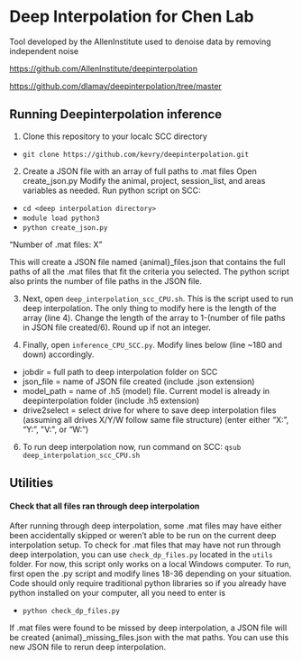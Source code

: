 # Deep Interpolation for Chen Lab
Tool developed by the AllenInstitute used to denoise data by removing independent noise

https://github.com/AllenInstitute/deepinterpolation

https://github.com/dlamay/deepinterpolation/tree/master

## Running Deepinterpolation inference

1. Clone this repository to your localc SCC directory

- ``git clone https://github.com/kevry/deepinterpolation.git``

2.	Create a JSON file with an array of full paths to .mat files
Open create_json.py 
Modify the animal, project, session_list, and areas variables as needed. 
	Run python script on SCC:
-	``cd <deep interpolation directory>``
-	``module load python3``
-	``python create_json.py``
  
“Number of .mat files: X”

This will create a JSON file named {animal}_files.json that contains the full paths of all the .mat files that fit the criteria you selected. The python script also prints the number of file paths in the JSON file.


3. Next, open ``deep_interpolation_scc_CPU.sh``. This is the script used to run deep interpolation. The only thing to modify here is the length of the array (line 4). Change the length of the array to 1-(number of file paths in JSON file created/6). Round up if not an integer.

4. Finally, open ``inference_CPU_SCC.py``. Modify lines below (line ~180 and down) accordingly.
- jobdir = full path to deep interpolation folder on SCC
- json_file = name of JSON file created (include .json extension)
- model_path = name of .h5 (model) file. Current model is already in deepinterpolation folder (include .h5 extension)
- drive2select = select drive for where to save deep interpolation files (assuming all drives X/Y/W follow same file structure) (enter either “X:”, “Y:”, "V:", or “W:”)


6.	To run deep interpolation now, run command on SCC: ``qsub deep_interpolation_scc_CPU.sh``


## Utilities
#### Check that all files ran through deep interpolation
After running through deep interpolation, some .mat files may have either been accidentally skipped or weren’t able to be run on the current deep interpolation setup. To check for .mat files that may have not run through deep interpolation, you can use ``check_dp_files.py`` located in the ``utils`` folder. For now, this script only works on a local Windows computer. To run, first open the .py script and modify lines 18-36 depending on your situation.  Code should only require traditional python libraries so if you already have python installed on your computer, all you need to enter is 
-	``python check_dp_files.py``

If .mat files were found to be missed by deep interpolation, a JSON file will be created {animal}_missing_files.json with the mat paths. You can use this new JSON file to rerun deep interpolation.

